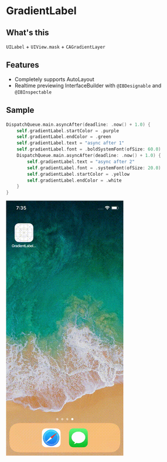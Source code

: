 GradientLabel
======


## What's this

`UILabel` + `UIView.mask` + `CAGradientLayer`


## Features

- Completely supports AutoLayout
- Realtime previewing InterfaceBuilder with `@IBDesignable` and `@IBInspectable`


## Sample

```swift
DispatchQueue.main.asyncAfter(deadline: .now() + 1.0) {
    self.gradientLabel.startColor = .purple
    self.gradientLabel.endColor = .green
    self.gradientLabel.text = "async after 1"
    self.gradientLabel.font = .boldSystemFont(ofSize: 60.0)
    DispatchQueue.main.asyncAfter(deadline: .now() + 1.0) {
        self.gradientLabel.text = "async after 2"
        self.gradientLabel.font = .systemFont(ofSize: 20.0)
        self.gradientLabel.startColor = .yellow
        self.gradientLabel.endColor = .white
    }
}
```

![Demo](demo.gif "Demo")
